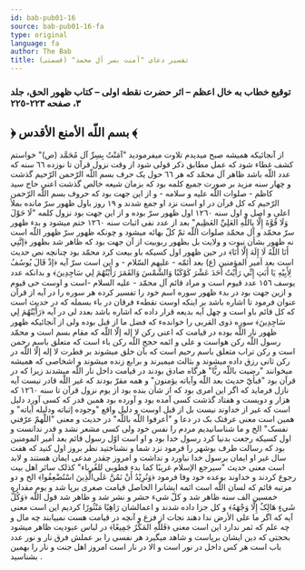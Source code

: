 ```yaml
---
id: bab-pub01-16
source: bab-pub01-16-fa
type: original
language: fa
author: The Bab
title: تفسير دعاى "آمنت بسر آل محمد" (قسمتى)
---
```

### توقيع خطاب به خال اعظم – اثر حضرت نقطه اولى – كتاب ظهور الحق، جلد ۳، صفحه ۲۲۳-۲۲٥

## ﴿ بسم اللّه الأمنع الأقدس ﴾

از آنجائيکه هميشه صبح ميديدم تلاوت ميفرموديد "آمَنْتُ بِسِرِّ آل مُحَمَّد (ص)" خواستم کشف غطاء شود که عمل مطابق ذکر قولى شود از وقت نزول قرآن تا نوزده ٦٦ سنه که عدد اللّه باشد ظاهر آل محمّد که هر ٦٦ حول يک حرف بسم اللّه الرّحمن الرّحيم گذشت و چهار سنه مزيد بر صورت جميع کلمه بود که بزمان شيعه خالص گذشت اعنى حاج سيد کاظم - صلوات اللّه عليه و سلامه - و از اين جهت بود که حروف بسم اللّه الرّحمن الرّحيم که کل قرآن در او است نزد او جمع شدند و ١٩ روز باول ظهور سرّ مانده بملأ اعلى و اصل و اول سنه ١٢٦٠ اول ظهور سرّ بوده و از اين جهت بود نزول کلمه "لَا حَوْلَ وَلَا قُوَّةَ إِلَّا بِاللّهِ العَلِيِّ العَظِيمِ" بعد از عدد نفى اثبات سنه ١٢٦٠ ختم ميشود و بدء ظهور سرّ محمّد و آل محمّد صلوات اللّه ثمّ کلّ بهائه ميشود و چونکه ظهور سرّ ظهور اللّه است نه ظهور بشأن نبوت و ولايت بل بظهور ربوبيت از آن جهت بود که ظاهر شد بظهور ﴿إنَّنِي أَنَا اللّهُ لَا إِلَهَ إِلَّا أَنَا﴾ در حين ظهور اول کسيکه باو بيعت کرد محمّد بود چنانچه نص حديث است بعد أمير المؤمنين (ع) بعد أئمّه - عليهم السّلام - و اين است سرّ آيه ﴿إذْ قَالَ يُوسُفُ لِأَبِيْهِ يَا أَبَتِ إِنِّي رَأَيْتُ أَحَدَ عَشْرَ کَوْکَبًا وَالشَّمْسَ وَالقَمَرَ رَأَيْتُهُمَ لِي سَاجِدِينَ﴾ و بدانکه عدد يوسف ١٥٦ عدد قيوم است و مراد قائم آل محمّد - عليه السلام -است و اوست حى قيوم و ازين جهت بود در بدء ظهور سوره اسم خود را تفسير کرده هر سوره را در آيه از قرآن عنوان فرمود تا اشاره باشد بر اينکه اوست نقطهء فرقان در باء بسمله که در حديث است که کل قائم باو است و چهل آيه بديعه قرار داده که اشاره باشد بعدد لى در آيه ﴿رَأَيْتُهُمَ لِي سَاجِدِينَ﴾ سوره ذوى القربى را خواندهء که فضل ما از قبل بوده ولى از آنجائيکه ظهور ظهور نار اللّه بوده در قيامت که اعنى رکن لا إله إلّا اللّه که مقام بسم است و محمّد رسول اللّه رکن هواست و على و ائمه حجج اللّه رکن باء است که متعلق باسم رحمن است و رکن تراب متعلق باسم رحيم است که بآن خلق ميشوند بر فطرت لا إله إلّا اللّه در رکن ثانى رزق داده ميشوند و بثالث ميميرند و برابع زنده ميشوند و اشخاصى که هميشه ميخوانند "رضيت باللّه ربًّا" هرگاه صادق بودند در قيامت داخل نار اللّه ميشدند زيرا که در قرآن بود "فبأيّ حديث بعد اللّه وآياته يؤمنون" و همه مقرّ بودند که غير اللّه قادر نيست آيه نازل فرمايد که اگر اين امرى بود که از شأن بنده بود از يوم نزول قرآن تا سنه ١٢٦٠ که هزار و دويست و هفتاد گذشت کسى آمده بود و آورده بود همين قدر که کسى آورد دليل است که غير از خداوند نيست بل از قبل اوست و دليل واقع "وجوده إثباته ودليله آياته" و همين است معنى عرفتک بک در دعا و "أعرفوا اللّه باللّه" در حديث و معنى "اللّهمّ عرّفني نفسک" الخ و ما شناسانيديم مردم را نفس خود ولى کسى مشعر نشد و قدر ندانست و اول کسيکه رجعت بدنيا کرد رسول خدا بود و او است اوّل رسول قائم بعد أمير المومنين بود که رسالت طرف بوشهر را فرمود نزد شما و نشناختيد نظر بروز اول کنيد که هفت سال غير او ايمان برسول خدا نياورد و نداشت و امروز چقدر مدعى ايمان هستند و لابد است معنى حديث "سيرجع الإسلام غريبًا کما بدء فطوبى للغُرباء" کذلک سائر اهل بيت رجوع کردند و خداوند بوعده خود وفا فرمود ﴿وَنُرِيْدُ أَنْ نَمُنَّ عَلَى‌الَّذِينَ اسْتُضْعِفُوا﴾ الخ و دو مرتبه قائم که لسان اللّه است ائمه ايشانرا الحاصل قيامت صغرى برپا شد و يوم مقداره خمسين الف سنه ظاهر شد و کلّ شيء حشر و نشر شد و ظاهر شد قول اللّه ﴿وَکُلُّ شَيءٍ هَالِکٌ إِلَّا وَجْهَهُ﴾ و کل جزا داده شدند و اعمالشان رَاهِبًا مَنْثُورًا کرديم اين است معنى آيه که اگر ما على الأرض ندا دهند نجات از فزع و آنچه در قيامت هست نمييابند چه مال و چه علم که ثمر ندارد اين است معنى ﴿فَللّهِ المَکْرُ جَمِيعًا﴾ در لباس عبوديت ظاهر ميشود بحجتى که دين ايشان برپاست و شاهد ميگيرد هر نفسى را بر عملش فرق نار و نور عدد باب است هر کس داخل در نور است و الا در نار است امروز اهل جنت و نار را بهمين بشناسيد .